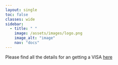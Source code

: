 ```yaml
---
layout: single
toc: false
classes: wide
sidebar:  
  - title: " "   
    image: /assets/images/logo.png
    image_alt: "image"
    nav: "docs"
---
```


Please find all the details for an getting a VISA [here](https://www.sg.emb-japan.go.jp/itpr_en/visit.html) 
